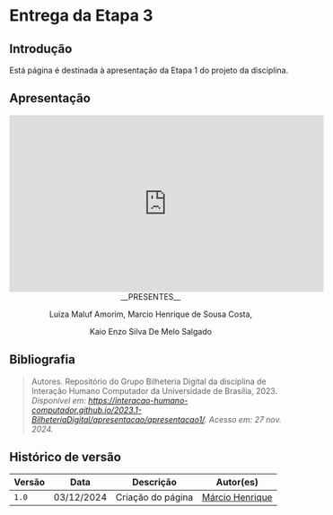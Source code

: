# __Entrega da Etapa 3__

## __Introdução__

Está página é destinada à apresentação da Etapa 1 do projeto da disciplina.


## __Apresentação__

<center>

<iframe width="560" height="315" src="https://www.youtube.com/embed/vP_rYpxD6AY?si=S5QdDifBuxAaMSA9" title="YouTube video player" frameborder="0" allow="accelerometer; autoplay; clipboard-write; encrypted-media; gyroscope; picture-in-picture; web-share" referrerpolicy="strict-origin-when-cross-origin" allowfullscreen></iframe>
__PRESENTES__

Luiza Maluf Amorim, Marcio Henrique de Sousa Costa, 

Kaio Enzo Silva De Melo Salgado
</center>

## __Bibliografia__

>Autores. Repositório do Grupo Bilheteria Digital da disciplina de Interação Humano Computador da Universidade de Brasília, 2023. _Disponível em: <https://interacao-humano-computador.github.io/2023.1-BilheteriaDigital/apresentacao/apresentacao1/>. Acesso em: 27 nov. 2024._


## Histórico de versão

| Versão |    Data    |      Descrição      |             Autor(es)                        |
|--------|------------|---------------------|----------------------------------------------|
| `1.0`  | 03/12/2024 | Criação do página | [Márcio Henrique](https://github.com/DeM4rcio) |